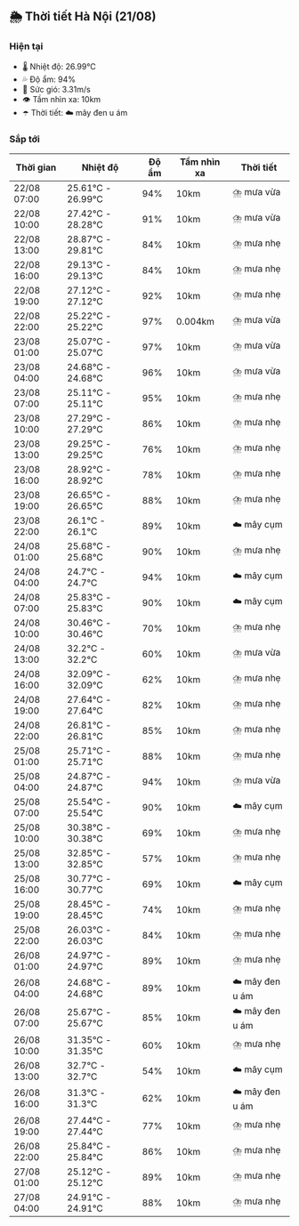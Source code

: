 ## 🌦️ Thời tiết Hà Nội (21/08)

### Hiện tại

- 🌡️ Nhiệt độ: 26.99℃
- 💦 Độ ẩm: 94%
- 💨 Sức gió: 3.31m/s
- 👁️ Tầm nhìn xa: 10km
- ☂️ Thời tiết: ☁️ mây đen u ám

### Sắp tới

| Thời gian | Nhiệt độ | Độ ẩm | Tầm nhìn xa | Thời tiết |
| --- | --- | --- | --- | --- |
| 22/08 07:00 | 25.61℃ - 26.99℃ | 94% | 10km | ⛈️ mưa vừa |
| 22/08 10:00 | 27.42℃ - 28.28℃ | 91% | 10km | ⛈️ mưa vừa |
| 22/08 13:00 | 28.87℃ - 29.81℃ | 84% | 10km | ⛈️ mưa nhẹ |
| 22/08 16:00 | 29.13℃ - 29.13℃ | 84% | 10km | ⛈️ mưa nhẹ |
| 22/08 19:00 | 27.12℃ - 27.12℃ | 92% | 10km | ⛈️ mưa nhẹ |
| 22/08 22:00 | 25.22℃ - 25.22℃ | 97% | 0.004km | ⛈️ mưa vừa |
| 23/08 01:00 | 25.07℃ - 25.07℃ | 97% | 10km | ⛈️ mưa vừa |
| 23/08 04:00 | 24.68℃ - 24.68℃ | 96% | 10km | ⛈️ mưa vừa |
| 23/08 07:00 | 25.11℃ - 25.11℃ | 95% | 10km | ⛈️ mưa nhẹ |
| 23/08 10:00 | 27.29℃ - 27.29℃ | 86% | 10km | ⛈️ mưa nhẹ |
| 23/08 13:00 | 29.25℃ - 29.25℃ | 76% | 10km | ⛈️ mưa nhẹ |
| 23/08 16:00 | 28.92℃ - 28.92℃ | 78% | 10km | ⛈️ mưa nhẹ |
| 23/08 19:00 | 26.65℃ - 26.65℃ | 88% | 10km | ⛈️ mưa nhẹ |
| 23/08 22:00 | 26.1℃ - 26.1℃ | 89% | 10km | ☁️ mây cụm |
| 24/08 01:00 | 25.68℃ - 25.68℃ | 90% | 10km | ⛈️ mưa nhẹ |
| 24/08 04:00 | 24.7℃ - 24.7℃ | 94% | 10km | ☁️ mây cụm |
| 24/08 07:00 | 25.83℃ - 25.83℃ | 90% | 10km | ☁️ mây cụm |
| 24/08 10:00 | 30.46℃ - 30.46℃ | 70% | 10km | ⛈️ mưa nhẹ |
| 24/08 13:00 | 32.2℃ - 32.2℃ | 60% | 10km | ⛈️ mưa vừa |
| 24/08 16:00 | 32.09℃ - 32.09℃ | 62% | 10km | ⛈️ mưa nhẹ |
| 24/08 19:00 | 27.64℃ - 27.64℃ | 82% | 10km | ⛈️ mưa nhẹ |
| 24/08 22:00 | 26.81℃ - 26.81℃ | 85% | 10km | ⛈️ mưa nhẹ |
| 25/08 01:00 | 25.71℃ - 25.71℃ | 88% | 10km | ⛈️ mưa nhẹ |
| 25/08 04:00 | 24.87℃ - 24.87℃ | 94% | 10km | ⛈️ mưa vừa |
| 25/08 07:00 | 25.54℃ - 25.54℃ | 90% | 10km | ☁️ mây cụm |
| 25/08 10:00 | 30.38℃ - 30.38℃ | 69% | 10km | ⛈️ mưa nhẹ |
| 25/08 13:00 | 32.85℃ - 32.85℃ | 57% | 10km | ⛈️ mưa nhẹ |
| 25/08 16:00 | 30.77℃ - 30.77℃ | 69% | 10km | ☁️ mây cụm |
| 25/08 19:00 | 28.45℃ - 28.45℃ | 74% | 10km | ⛈️ mưa nhẹ |
| 25/08 22:00 | 26.03℃ - 26.03℃ | 84% | 10km | ⛈️ mưa nhẹ |
| 26/08 01:00 | 24.97℃ - 24.97℃ | 89% | 10km | ⛈️ mưa nhẹ |
| 26/08 04:00 | 24.68℃ - 24.68℃ | 89% | 10km | ☁️ mây đen u ám |
| 26/08 07:00 | 25.67℃ - 25.67℃ | 85% | 10km | ☁️ mây đen u ám |
| 26/08 10:00 | 31.35℃ - 31.35℃ | 60% | 10km | ⛈️ mưa nhẹ |
| 26/08 13:00 | 32.7℃ - 32.7℃ | 54% | 10km | ☁️ mây cụm |
| 26/08 16:00 | 31.3℃ - 31.3℃ | 62% | 10km | ☁️ mây đen u ám |
| 26/08 19:00 | 27.44℃ - 27.44℃ | 77% | 10km | ⛈️ mưa nhẹ |
| 26/08 22:00 | 25.84℃ - 25.84℃ | 86% | 10km | ⛈️ mưa nhẹ |
| 27/08 01:00 | 25.12℃ - 25.12℃ | 89% | 10km | ⛈️ mưa nhẹ |
| 27/08 04:00 | 24.91℃ - 24.91℃ | 88% | 10km | ⛈️ mưa nhẹ |
